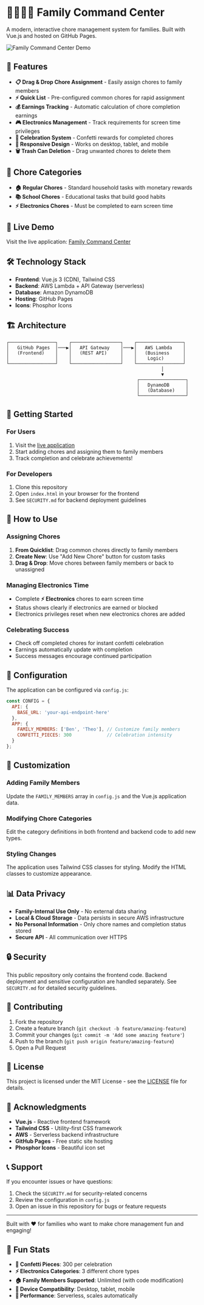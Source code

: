 # 👨‍👩‍👧‍👦 Family Command Center

A modern, interactive chore management system for families. Built with Vue.js and hosted on GitHub Pages.

![Family Command Center Demo](https://via.placeholder.com/800x400/607afb/ffffff?text=Family+Command+Center+Demo)

## 🌟 Features

- **📋 Drag & Drop Chore Assignment** - Easily assign chores to family members
- **⚡ Quick List** - Pre-configured common chores for rapid assignment  
- **💰 Earnings Tracking** - Automatic calculation of chore completion earnings
- **🎮 Electronics Management** - Track requirements for screen time privileges
- **🎉 Celebration System** - Confetti rewards for completed chores
- **📱 Responsive Design** - Works on desktop, tablet, and mobile
- **🗑️ Trash Can Deletion** - Drag unwanted chores to delete them

## 🎯 Chore Categories

- **🏠 Regular Chores** - Standard household tasks with monetary rewards
- **📚 School Chores** - Educational tasks that build good habits
- **⚡ Electronics Chores** - Must be completed to earn screen time

## 🚀 Live Demo

Visit the live application: [Family Command Center](https://siegemaster-ninsha.github.io/familycommandcenter.github.io/)

## 🛠️ Technology Stack

- **Frontend**: Vue.js 3 (CDN), Tailwind CSS
- **Backend**: AWS Lambda + API Gateway (serverless)
- **Database**: Amazon DynamoDB
- **Hosting**: GitHub Pages
- **Icons**: Phosphor Icons

## 🏗️ Architecture

```
┌─────────────────┐    ┌──────────────────┐    ┌─────────────────┐
│   GitHub Pages  │───▶│   API Gateway    │───▶│   AWS Lambda    │
│   (Frontend)    │    │   (REST API)     │    │   (Business     │
│                 │    │                  │    │    Logic)       │
└─────────────────┘    └──────────────────┘    └─────────────────┘
                                                         │
                                                         ▼
                                                ┌─────────────────┐
                                                │   DynamoDB      │
                                                │   (Database)    │
                                                └─────────────────┘
```

## 🚀 Getting Started

### For Users
1. Visit the [live application](https://siegemaster-ninsha.github.io/familycommandcenter.github.io/)
2. Start adding chores and assigning them to family members
3. Track completion and celebrate achievements!

### For Developers
1. Clone this repository
2. Open `index.html` in your browser for the frontend
3. See `SECURITY.md` for backend deployment guidelines

## 📱 How to Use

### Assigning Chores
1. **From Quicklist**: Drag common chores directly to family members
2. **Create New**: Use "Add New Chore" button for custom tasks
3. **Drag & Drop**: Move chores between family members or back to unassigned

### Managing Electronics Time
- Complete **⚡ Electronics** chores to earn screen time
- Status shows clearly if electronics are earned or blocked
- Electronics privileges reset when new electronics chores are added

### Celebrating Success  
- Check off completed chores for instant confetti celebration
- Earnings automatically update with completion
- Success messages encourage continued participation

## 🔧 Configuration

The application can be configured via `config.js`:

```javascript
const CONFIG = {
  API: {
    BASE_URL: 'your-api-endpoint-here'
  },
  APP: {
    FAMILY_MEMBERS: ['Ben', 'Theo'], // Customize family members
    CONFETTI_PIECES: 300             // Celebration intensity
  }
};
```

## 🎨 Customization

### Adding Family Members
Update the `FAMILY_MEMBERS` array in `config.js` and the Vue.js application data.

### Modifying Chore Categories
Edit the category definitions in both frontend and backend code to add new types.

### Styling Changes
The application uses Tailwind CSS classes for styling. Modify the HTML classes to customize appearance.

## 📊 Data Privacy

- **Family-Internal Use Only** - No external data sharing
- **Local & Cloud Storage** - Data persists in secure AWS infrastructure
- **No Personal Information** - Only chore names and completion status stored
- **Secure API** - All communication over HTTPS

## 🔒 Security

This public repository only contains the frontend code. Backend deployment and sensitive configuration are handled separately. See `SECURITY.md` for detailed security guidelines.

## 🤝 Contributing

1. Fork the repository
2. Create a feature branch (`git checkout -b feature/amazing-feature`)
3. Commit your changes (`git commit -m 'Add some amazing feature'`)
4. Push to the branch (`git push origin feature/amazing-feature`)
5. Open a Pull Request

## 📄 License

This project is licensed under the MIT License - see the [LICENSE](LICENSE) file for details.

## 🙏 Acknowledgments

- **Vue.js** - Reactive frontend framework
- **Tailwind CSS** - Utility-first CSS framework  
- **AWS** - Serverless backend infrastructure
- **GitHub Pages** - Free static site hosting
- **Phosphor Icons** - Beautiful icon set

## 📞 Support

If you encounter issues or have questions:
1. Check the `SECURITY.md` for security-related concerns
2. Review the configuration in `config.js`
3. Open an issue in this repository for bugs or feature requests

---

Built with ❤️ for families who want to make chore management fun and engaging!

## 🎉 Fun Stats

- **🎊 Confetti Pieces**: 300 per celebration
- **⚡ Electronics Categories**: 3 different chore types
- **🏠 Family Members Supported**: Unlimited (with code modification)
- **📱 Device Compatibility**: Desktop, tablet, mobile
- **🚀 Performance**: Serverless, scales automatically 
